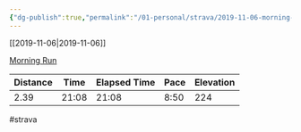 ```yaml
---
{"dg-publish":true,"permalink":"/01-personal/strava/2019-11-06-morning-run/"}
---
```



[[2019-11-06\|2019-11-06]]

[Morning Run](https://www.strava.com/activities/2846688976)

| Distance | Time  | Elapsed Time | Pace | Elevation |
| -------- | ----- | ------------ | ---- | --------- |
| 2.39     | 21:08 | 21:08        | 8:50 | 224       |




#strava
